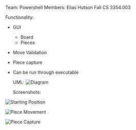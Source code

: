 Team: Powershell
Members: Elias Hutson
Fall CS 3354.003

Functionality:
- GUI
  - Board
  - Pieces
- Move Validation
- Piece capture

- Can be run through executable

  UML: ![Diagram](https://github.com/user-attachments/assets/39809c3a-4120-4a4f-93d2-118ac3cd2984)



  Screenshots:

![Starting Position](https://github.com/user-attachments/assets/ef94a6df-1c0a-4d62-a725-3aa2f751a351)

![Piece Movement](https://github.com/user-attachments/assets/b25a825f-bc0f-4df7-a738-0fe4a308be37)

![Piece Capture](https://github.com/user-attachments/assets/e7e30316-62cb-4a00-a225-260da57ca1eb)

